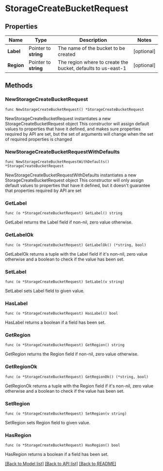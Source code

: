 # StorageCreateBucketRequest

## Properties

Name | Type | Description | Notes
------------ | ------------- | ------------- | -------------
**Label** | Pointer to **string** | The name of the bucket to be created | [optional] 
**Region** | Pointer to **string** | The region where to create the bucket, defaults to us-east-1 | [optional] 

## Methods

### NewStorageCreateBucketRequest

`func NewStorageCreateBucketRequest() *StorageCreateBucketRequest`

NewStorageCreateBucketRequest instantiates a new StorageCreateBucketRequest object
This constructor will assign default values to properties that have it defined,
and makes sure properties required by API are set, but the set of arguments
will change when the set of required properties is changed

### NewStorageCreateBucketRequestWithDefaults

`func NewStorageCreateBucketRequestWithDefaults() *StorageCreateBucketRequest`

NewStorageCreateBucketRequestWithDefaults instantiates a new StorageCreateBucketRequest object
This constructor will only assign default values to properties that have it defined,
but it doesn't guarantee that properties required by API are set

### GetLabel

`func (o *StorageCreateBucketRequest) GetLabel() string`

GetLabel returns the Label field if non-nil, zero value otherwise.

### GetLabelOk

`func (o *StorageCreateBucketRequest) GetLabelOk() (*string, bool)`

GetLabelOk returns a tuple with the Label field if it's non-nil, zero value otherwise
and a boolean to check if the value has been set.

### SetLabel

`func (o *StorageCreateBucketRequest) SetLabel(v string)`

SetLabel sets Label field to given value.

### HasLabel

`func (o *StorageCreateBucketRequest) HasLabel() bool`

HasLabel returns a boolean if a field has been set.

### GetRegion

`func (o *StorageCreateBucketRequest) GetRegion() string`

GetRegion returns the Region field if non-nil, zero value otherwise.

### GetRegionOk

`func (o *StorageCreateBucketRequest) GetRegionOk() (*string, bool)`

GetRegionOk returns a tuple with the Region field if it's non-nil, zero value otherwise
and a boolean to check if the value has been set.

### SetRegion

`func (o *StorageCreateBucketRequest) SetRegion(v string)`

SetRegion sets Region field to given value.

### HasRegion

`func (o *StorageCreateBucketRequest) HasRegion() bool`

HasRegion returns a boolean if a field has been set.


[[Back to Model list]](../README.md#documentation-for-models) [[Back to API list]](../README.md#documentation-for-api-endpoints) [[Back to README]](../README.md)


